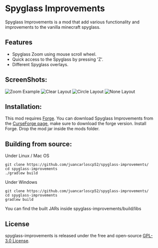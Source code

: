 # Spyglass Improvements
Spyglass Improvements is a mod that add various functionality and improvements to the vanilla minecraft spyglass.

## Features
- Spyglass Zoom using mouse scroll wheel.
- Quick access to the Spyglass by pressing 'Z'.
- Different Spyglass overlays.


## ScreenShots:
![Zoom Example](https://github.com/juancarloscp52/spyglass-improvements/blob/forge-1.20/images/zoom.gif?raw=true)
![Clear Layout](https://github.com/juancarloscp52/spyglass-improvements/blob/forge-1.20/images/clear.png?raw=true)
![Circle Layout](https://github.com/juancarloscp52/spyglass-improvements/blob/forge-1.20/images/circle.png?raw=true)
![None Layout](https://github.com/juancarloscp52/spyglass-improvements/blob/forge-1.20/images/none.png?raw=true)

## Installation:
This mod requires [Forge](https://files.minecraftforge.net/). You can download Spyglass Improvements from the [CurseForge page](https://www.curseforge.com/minecraft/mc-mods/spyglass-improvements), make sure to download the forge version.
Install Forge.
Drop the mod jar inside the mods folder.

## Building from source:
Under Linux / Mac OS
```shell script
git clone https://github.com/juancarloscp52/spyglass-improvements/
cd spyglass-improvements
./gradlew build
```
Under Windows
```shell script
git clone https://github.com/juancarloscp52/spyglass-improvements/
cd spyglass-improvements
gradlew build
```
You can find the built JARs inside spyglass-improvements/build/libs

## License
spyglass-improvements is released under the free and open-source [GPL-3.0 License](https://github.com/juancarloscp52/spyglass-improvements/blob/master/LICENSE).
